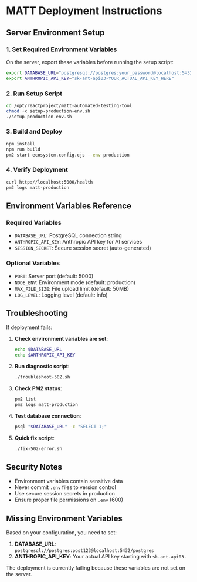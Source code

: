 # MATT Deployment Instructions

## Server Environment Setup

### 1. Set Required Environment Variables

On the server, export these variables before running the setup script:

```bash
export DATABASE_URL="postgresql://postgres:your_password@localhost:5432/postgres"
export ANTHROPIC_API_KEY="sk-ant-api03-YOUR_ACTUAL_API_KEY_HERE"
```

### 2. Run Setup Script

```bash
cd /opt/reactproject/matt-automated-testing-tool
chmod +x setup-production-env.sh
./setup-production-env.sh
```

### 3. Build and Deploy

```bash
npm install
npm run build
pm2 start ecosystem.config.cjs --env production
```

### 4. Verify Deployment

```bash
curl http://localhost:5000/health
pm2 logs matt-production
```

## Environment Variables Reference

### Required Variables
- `DATABASE_URL`: PostgreSQL connection string
- `ANTHROPIC_API_KEY`: Anthropic API key for AI services
- `SESSION_SECRET`: Secure session secret (auto-generated)

### Optional Variables
- `PORT`: Server port (default: 5000)
- `NODE_ENV`: Environment mode (default: production)
- `MAX_FILE_SIZE`: File upload limit (default: 50MB)
- `LOG_LEVEL`: Logging level (default: info)

## Troubleshooting

If deployment fails:

1. **Check environment variables are set**:
   ```bash
   echo $DATABASE_URL
   echo $ANTHROPIC_API_KEY
   ```

2. **Run diagnostic script**:
   ```bash
   ./troubleshoot-502.sh
   ```

3. **Check PM2 status**:
   ```bash
   pm2 list
   pm2 logs matt-production
   ```

4. **Test database connection**:
   ```bash
   psql "$DATABASE_URL" -c "SELECT 1;"
   ```

5. **Quick fix script**:
   ```bash
   ./fix-502-error.sh
   ```

## Security Notes

- Environment variables contain sensitive data
- Never commit `.env` files to version control
- Use secure session secrets in production
- Ensure proper file permissions on `.env` (600)

## Missing Environment Variables

Based on your configuration, you need to set:

1. **DATABASE_URL**: `postgresql://postgres:post123@localhost:5432/postgres`
2. **ANTHROPIC_API_KEY**: Your actual API key starting with `sk-ant-api03-`

The deployment is currently failing because these variables are not set on the server.